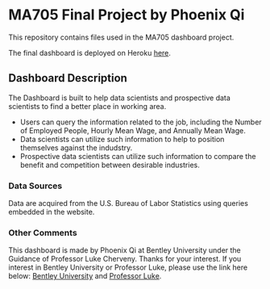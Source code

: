 # MA705 Final Project by Phoenix Qi

This repository contains files used in the MA705 dashboard project.

The final dashboard is deployed on Heroku [here](https://mygreatdashboard.herokuapp.com/).

## Dashboard Description

The Dashboard is built to help data scientists and prospective data scientists to find a better place in working area.
- Users can query the information related to the job, including the Number of Employed People, Hourly Mean Wage, and Annually Mean Wage.
- Data scientists can utilize such information to help to position themselves against the indudstry.
- Prospective data scientists can utilize such information to compare the benefit and competition between desirable industries.

### Data Sources

Data are acquired from the U.S. Bureau of Labor Statistics using queries embedded in the website.

### Other Comments

This dashboard is made by Phoenix Qi at Bentley University under the Guidance of Professor Luke Cherveny. Thanks for your interest.
If you interest in Bentley University or Professor Luke, please use the link here below: 
[Bentley University](https://www.bentley.edu/) and 
[Professor Luke](http://lukecherveny.com/).
